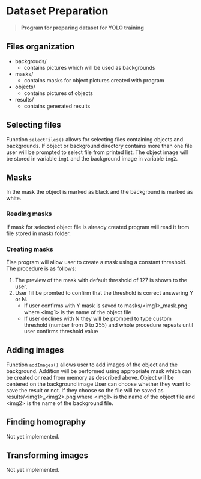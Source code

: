 # Dataset Preparation
> **Program for preparing dataset for YOLO training**

## Files organization
* backgrouds/
  * contains pictures which will be used as backgrounds
* masks/
  * contains masks for object pictures created with program
* objects/
  * contains pictures of objects
* results/
  * contains generated results

## Selecting files
Function `selectFiles()` allows for selecting files containing objects and backgrounds.
If object or background directory contains more than one file user will be prompted to select file from printed list.
The object image will be stored in variable `img1` and the background image in variable `img2`.

## Masks
In the mask the object is marked as black and the background is marked as white.
### Reading masks
If mask for selected object file is already created program will read it from file stored in mask/ folder. 
### Creating masks
Else program will allow user to create a mask using a constant threshold.
The procedure is as follows:
1. The preview of the mask with default threshold of 127 is shown to the user.
2. User fill be promted to confirm that the threshold is correct answering Y or N.
    * If user confirms with Y mask is saved to masks/\<img1\>_mask.png where \<img1\> is the name of the object file
    * If user declines with N they will be promped to type custom threshold (number from 0 to 255) and whole procedure repeats until user confirms threshold value
  
## Adding images
Function `addImages()` allows user to add images of the object and the background. Addition will be performed using appropriate mask which can be created or read from memory as described above. Object will be centered on the background image
User can choose whether they want to save the result or not. If they choose so the file will be saved as results/\<img1\>_\<img2\>.png where \<img1\> is the name of the object file and \<img2\> is the name of the background file.
  
## Finding homography
Not yet implemented.

## Transforming images
Not yet implemented.
